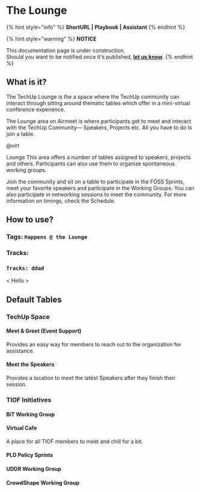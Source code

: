 # The Lounge

{% hint style="info" %}
**ShortURL | Playbook | Assistant**
{% endhint %}



{% hint style="warning" %}
**NOTICE**

This documentation page is under construction.\
Should you want to be notified once it's published, [**let us know**](https://tiof.click/TIOFTarianUpdatesService).
{% endhint %}

## What is it?

The TechUp Lounge is the a space where the TechUp community can interact through sitting around thematic tables which offer in a mini-virtual conference experience.



The Lounge area on Airmeet is where participants get to meet and interact with the TechUp Community— Speakers, Projects etc. All you have to do is join a table.

@virt

Lounge This area offers a number of tables assigned to speakers, projects and others. Participants can also use them to organize spontaneous working groups.





Join the community and sit on a table to participate in the FOSS Sprints, meet your favorite speakers and participate in the Working Groups. You can also participate in networking sessions to meet the community. For more information on timings, check the Schedule.

## How to use?





### Tags: `Happens @ the Lounge`

### Tracks:

### `Tracks: ddad`

< Hello >&#x20;

## Default Tables

### TechUp Space

#### Meet & Greet (Event Support)

Provides an easy way for members to reach out to the organization for assistance.

#### Meet the Speakers

Provides a location to meet the latest Speakers after they finish their session.

### TIOF Initiatives

#### BiT Working Group



#### Virtual Cafe

A place for all TIOF members to meet and chill for a bit.

#### PLD Policy Sprints



#### UDDR Working Group



#### CrowdShape Working Group





